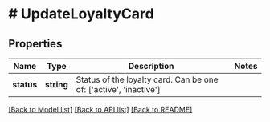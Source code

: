 # # UpdateLoyaltyCard

## Properties

Name | Type | Description | Notes
------------ | ------------- | ------------- | -------------
**status** | **string** | Status of the loyalty card. Can be one of: [&#39;active&#39;, &#39;inactive&#39;] | 

[[Back to Model list]](../../README.md#documentation-for-models) [[Back to API list]](../../README.md#documentation-for-api-endpoints) [[Back to README]](../../README.md)


